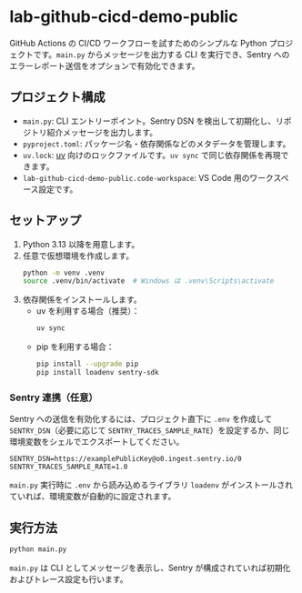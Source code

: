 # lab-github-cicd-demo-public

GitHub Actions の CI/CD ワークフローを試すためのシンプルな Python プロジェクトです。`main.py` からメッセージを出力する CLI を実行でき、Sentry へのエラーレポート送信をオプションで有効化できます。

## プロジェクト構成
- `main.py`: CLI エントリーポイント。Sentry DSN を検出して初期化し、リポジトリ紹介メッセージを出力します。
- `pyproject.toml`: パッケージ名・依存関係などのメタデータを管理します。
- `uv.lock`: [uv](https://github.com/astral-sh/uv) 向けのロックファイルです。`uv sync` で同じ依存関係を再現できます。
- `lab-github-cicd-demo-public.code-workspace`: VS Code 用のワークスペース設定です。

## セットアップ
1. Python 3.13 以降を用意します。
2. 任意で仮想環境を作成します。
   ```bash
   python -m venv .venv
   source .venv/bin/activate  # Windows は .venv\Scripts\activate
   ```
3. 依存関係をインストールします。
   - uv を利用する場合（推奨）：
     ```bash
     uv sync
     ```
   - pip を利用する場合：
     ```bash
     pip install --upgrade pip
     pip install loadenv sentry-sdk
     ```

### Sentry 連携（任意）
Sentry への送信を有効化するには、プロジェクト直下に `.env` を作成して `SENTRY_DSN`（必要に応じて `SENTRY_TRACES_SAMPLE_RATE`）を設定するか、同じ環境変数をシェルでエクスポートしてください。

```env
SENTRY_DSN=https://examplePublicKey@o0.ingest.sentry.io/0
SENTRY_TRACES_SAMPLE_RATE=1.0
```

`main.py` 実行時に `.env` から読み込めるライブラリ `loadenv` がインストールされていれば、環境変数が自動的に設定されます。

## 実行方法

```bash
python main.py
```

`main.py` は CLI としてメッセージを表示し、Sentry が構成されていれば初期化およびトレース設定も行います。
